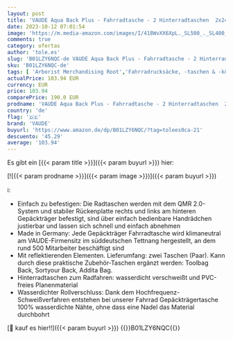 ```yaml
---
layout: post
title: 'VAUDE Aqua Back Plus - Fahrradtasche - 2 Hinterradtaschen  2x24L  - wasserdicht - Made in Germany  Schwarz  Einheitsgröße'
date: 2023-10-12 07:01:54
image: 'https://m.media-amazon.com/images/I/418WvXX6XpL._SL500_._SL400_.jpg'
comments: true
category: ofertas
author: 'tole.es'
slug: 'B01LZY6NQC-de VAUDE Aqua Back Plus - Fahrradtasche - 2 Hinterradtaschen...'
sku: 'B01LZY6NQC-de'
tags: [ 'Arborist Merchandising Root','Fahrradrucksäcke, -taschen & -körbe','Fahrradzubehör','Gepäckträgertaschen','Radsport','Self Service','Special Features Stores','Sport','Sport & Freizeit','Sportausrüstung & -bekleidung','Sports-Promotions','ef3a019d-6628-41d5-b303-291126686917_0','ef3a019d-6628-41d5-b303-291126686917_7401','vaude','🇩🇪', ]
actualPrice: 103.94 EUR
currency: EUR
price: 103.94
comparePrice: 190.0 EUR
prodname: 'VAUDE Aqua Back Plus - Fahrradtasche - 2 Hinterradtaschen  2x24L  - wasserdicht - Made in Germany  Schwarz  Einheitsgröße'
country: 'de'
flag: '🇩🇪'
brand: 'VAUDE'
buyurl: 'https://www.amazon.de/dp/B01LZY6NQC/?tag=tolees0ca-21'
descuento: '45.29'
average: '103.94'
---
```


Es gibt ein [{{< param title >}}]({{< param buyurl >}}) hier:

[![{{< param prodname >}}]({{< param image >}})]({{< param buyurl >}})

ℹ️:

- Einfach zu befestigen: Die Radtaschen werden mit dem QMR 2.0-System und stabiler Rückenplatte rechts und links am hinteren Gepäckträger befestigt, sind über einfach bedienbare Handrädchen justierbar und lassen sich schnell und einfach abnehmen
- Made in Germany: Jede Gepäckträger Fahrradtasche wird klimaneutral am VAUDE-Firmensitz im süddeutschen Tettnang hergestellt, an dem rund 500 Mitarbeiter beschäftigt sind
- Mit reflektierenden Elementen. Lieferumfang: zwei Taschen (Paar). Kann durch diese praktische Zubehör-Taschen ergänzt werden: Toolbag Back, Sortyour Back, Addita Bag.
- Hinterradtaschen zum Radfahren: wasserdicht verschweißt und PVC-freies Planenmaterial
- Wasserdichter Rollverschluss: Dank dem Hochfrequenz-Schweißverfahren entstehen bei unserer Fahrrad Gepäckträgertasche 100% wasserdichte Nähte, ohne dass eine Nadel das Material durchbohrt

[🛒 kauf es hier!!]({{< param buyurl >}})
{{<world>}}B01LZY6NQC{{</world>}}
